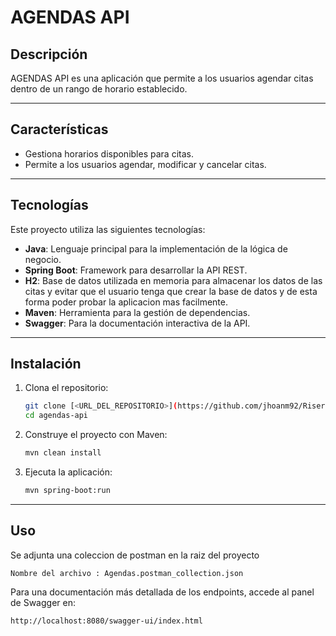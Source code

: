 # AGENDAS API

## Descripción

AGENDAS API es una aplicación que permite a los usuarios agendar citas dentro de un rango de horario establecido.

---

## Características

- Gestiona horarios disponibles para citas.
- Permite a los usuarios agendar, modificar y cancelar citas.

---

## Tecnologías

Este proyecto utiliza las siguientes tecnologías:

- **Java**: Lenguaje principal para la implementación de la lógica de negocio.
- **Spring Boot**: Framework para desarrollar la API REST.
- **H2**: Base de datos utilizada en memoria para almacenar los datos de las citas y evitar que el usuario tenga que crear la base de datos y de esta forma poder probar la aplicacion mas facilmente.
- **Maven**: Herramienta para la gestión de dependencias.
- **Swagger**: Para la documentación interactiva de la API.

---

## Instalación

1. Clona el repositorio:
   ```bash
   git clone [<URL_DEL_REPOSITORIO>](https://github.com/jhoanm92/Riservi_Agendamientojava)
   cd agendas-api
   ```
   
2. Construye el proyecto con Maven:
   ```bash
   mvn clean install
   ```

3. Ejecuta la aplicación:
   ```bash
   mvn spring-boot:run
   ```

---

## Uso

Se adjunta una coleccion de postman en la raiz del proyecto
```
Nombre del archivo : Agendas.postman_collection.json
```

Para una documentación más detallada de los endpoints, accede al panel de Swagger en:
```
http://localhost:8080/swagger-ui/index.html
```
